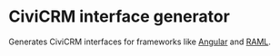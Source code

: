 # CiviCRM interface generator

Generates CiviCRM interfaces for frameworks like [Angular](https://angular.io) and [RAML](https://raml.org/).
